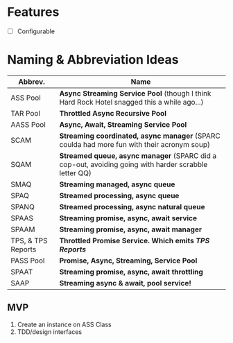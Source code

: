 
# Features

- [ ] Configurable 

# Naming & Abbreviation Ideas 
| Abbrev. | Name |
|-|-|
| ASS Pool | **Async Streaming Service Pool** (though I think Hard Rock Hotel snagged this a while ago...) |
| TAR Pool | **Throttled Async Recursive Pool**  |
| AASS Pool  | **Async, Await, Streaming Service Pool** |
| SCAM | **Streaming coordinated, async manager** (SPARC coulda had more fun with their acronym soup) |
| SQAM | **Streamed queue, async manager** (SPARC did a cop-out, avoiding going with harder scrabble letter QQ) |
| SMAQ | **Streaming managed, async queue** |
| SPAQ | **Streamed processing, async queue** |
| SPANQ | **Streamed processing, async natural queue** |
| SPAAS | **Streaming promise, async, await service** |
| SPAAM | **Streaming promise, async, await manager** |
| TPS, & TPS Reports | **Throttled Promise Service. Which emits  _TPS Reports_** |
| PASS Pool  | **Promise, Async, Streaming, Service Pool** |
| SPAAT | **Streaming promise, async, await throttling** |
| SAAP | **Streaming async & await, pool service!** |




## MVP

1. Create an instance on ASS Class
1. TDD/design interfaces

